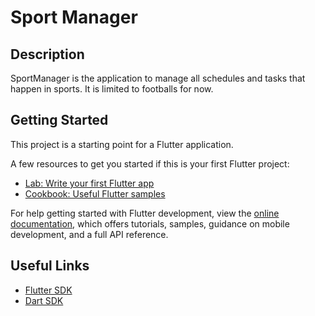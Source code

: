 # Sport Manager

## Description
SportManager is the application to manage all schedules and tasks that happen in sports. It is limited to footballs for now.

## Getting Started
This project is a starting point for a Flutter application.

A few resources to get you started if this is your first Flutter project:

-   [Lab: Write your first Flutter app](https://docs.flutter.dev/get-started/codelab)
-   [Cookbook: Useful Flutter samples](https://docs.flutter.dev/cookbook)

For help getting started with Flutter development, view the  [online documentation](https://docs.flutter.dev/), which offers tutorials, samples, guidance on mobile development, and a full API reference.

## Useful Links
- [Flutter SDK](https://docs.flutter.dev/development/tools/sdk/releases)
- [Dart SDK](https://dart.dev/get-dart)
